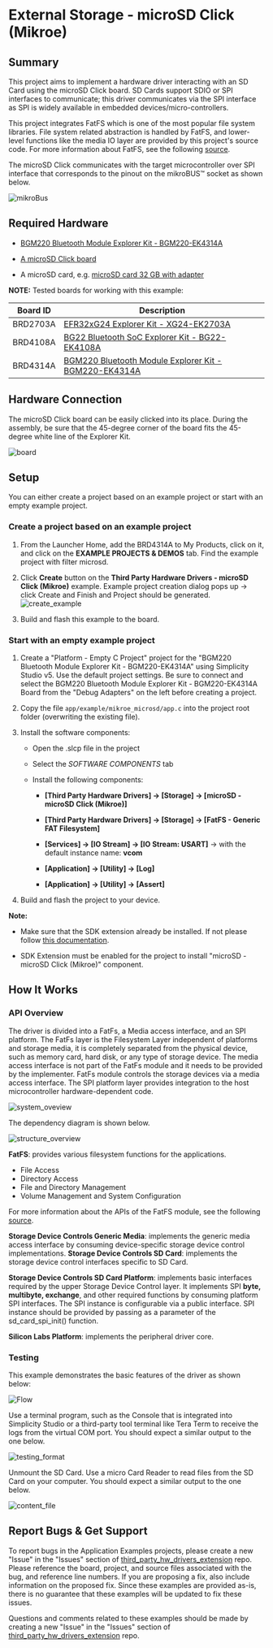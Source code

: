 # External Storage - microSD Click (Mikroe) #

## Summary ##

This project aims to implement a hardware driver interacting with an SD Card using the microSD Click board. SD Cards support SDIO or SPI interfaces to communicate; this driver communicates via the SPI interface as SPI is widely available in embedded devices/micro-controllers.

This project integrates FatFS which is one of the most popular file system libraries. File system related abstraction is handled by FatFS, and lower-level functions like the media IO layer are provided by this project's source code. For more information about FatFS, see the following [source](http://elm-chan.org/fsw/ff/doc/appnote.html).

The microSD Click communicates with the target microcontroller over SPI interface that corresponds to the pinout on the mikroBUS™ socket as shown below.

![mikroBus](image/mikrobus.png)

## Required Hardware ##

- [BGM220 Bluetooth Module Explorer Kit - BGM220-EK4314A](https://www.silabs.com/development-tools/wireless/bluetooth/bgm220-explorer-kit?tab=overview)

- [A microSD Click board](https://www.mikroe.com/microsd-click)

- A microSD card, e.g. [microSD card 32 GB with adapter](https://www.mikroe.com/microsd-32gb)

**NOTE:**
Tested boards for working with this example:

| Board ID | Description  |
| ---------------------- | ------ |
| BRD2703A | [EFR32xG24 Explorer Kit - XG24-EK2703A](https://www.silabs.com/development-tools/wireless/efr32xg24-explorer-kit?tab=overview)    |
| BRD4108A | [BG22 Bluetooth SoC Explorer Kit - BG22-EK4108A](https://www.silabs.com/development-tools/wireless/bluetooth/bg22-explorer-kit?tab=overview)    |
| BRD4314A | [BGM220 Bluetooth Module Explorer Kit - BGM220-EK4314A](https://www.silabs.com/development-tools/wireless/bluetooth/bgm220-explorer-kit?tab=overview)    |

## Hardware Connection ##

The microSD Click board can be easily clicked into its place. During the assembly, be sure that the 45-degree corner of the board fits the 45-degree white line of the Explorer Kit.

![board](image/board.png)

## Setup ##

You can either create a project based on an example project or start with an empty example project.

### Create a project based on an example project ###

1. From the Launcher Home, add the BRD4314A to My Products, click on it, and click on the **EXAMPLE PROJECTS & DEMOS** tab. Find the example project with filter microsd.

2. Click **Create** button on the **Third Party Hardware Drivers - microSD Click (Mikroe)** example. Example project creation dialog pops up -> click Create and Finish and Project should be generated.
![create_example](image/create_example.png)

3. Build and flash this example to the board.

### Start with an empty example project ###

1. Create a "Platform - Empty C Project" project for the "BGM220 Bluetooth Module Explorer Kit - BGM220-EK4314A" using Simplicity Studio v5. Use the default project settings. Be sure to connect and select the BGM220 Bluetooth Module Explorer Kit - BGM220-EK4314A Board from the "Debug Adapters" on the left before creating a project.

2. Copy the file `app/example/mikroe_microsd/app.c` into the project root folder (overwriting the existing file).

3. Install the software components:

   - Open the .slcp file in the project

   - Select the *SOFTWARE COMPONENTS* tab

   - Install the following components:

     - **[Third Party Hardware Drivers] → [Storage] → [microSD - microSD Click (Mikroe)]**
     - **[Third Party Hardware Drivers] → [Storage] → [FatFS - Generic FAT Filesystem]**
     - **[Services] → [IO Stream] → [IO Stream: USART]** → with the default instance name: **vcom**

     - **[Application] → [Utility] → [Log]**
     - **[Application] → [Utility] → [Assert]**

4. Build and flash the project to your device.

**Note:**

- Make sure that the SDK extension already be installed. If not please follow [this documentation](https://github.com/SiliconLabs/third_party_hw_drivers_extension/blob/master/README.md#how-to-add-to-simplicity-studio-ide).

- SDK Extension must be enabled for the project to install "microSD - microSD Click (Mikroe)" component.

## How It Works ##

### API Overview ###

The driver is divided into a FatFs, a Media access interface, and an SPI platform. The FatFs layer is the Filesystem Layer independent of platforms and storage media, it is completely separated from the physical device, such as memory card, hard disk, or any type of storage device. The media access interface is not part of the FatFs module and it needs to be provided by the implementer. FatFs module controls the storage devices via a media access interface. The SPI platform layer provides integration to the host microcontroller hardware-dependent code.

![system_oveview](image/system_overview.png)

The dependency diagram is shown below.

![structure_overview](image/structure_overview.png)

**FatFS**: provides various filesystem functions for the applications.

- File Access
- Directory Access
- File and Directory Management
- Volume Management and System Configuration

For more information about the APIs of the FatFS module, see the following [source](http://elm-chan.org/fsw/ff/00index_e.html).

**Storage Device Controls Generic Media**: implements the generic media access interface by consuming device-specific storage device control implementations.
**Storage Device Controls SD Card**: implements the storage device control interfaces specific to SD Card.

**Storage Device Controls SD Card Platform**: implements basic interfaces required by the upper Storage Device Control layer. It implements SPI **byte, multibyte, exchange**, and other required functions by consuming platform SPI interfaces. The SPI instance is configurable via a public interface. SPI instance should be provided by passing as a parameter of the sd_card_spi_init() function.

**Silicon Labs Platform**: implements the peripheral driver core.

### Testing ###

This example demonstrates the basic features of the driver as shown below:

![Flow](image/workflow.png)

Use a terminal program, such as the Console that is integrated into Simplicity Studio or a third-party tool terminal like Tera Term to receive the logs from the virtual COM port. You should expect a similar output to the one below.

![testing_format](image/testing.png)

Unmount the SD Card. Use a micro Card Reader to read files from the SD Card on your computer. You should expect a similar output to the one below.

![content_file](image/content_file.png)

## Report Bugs & Get Support ##

To report bugs in the Application Examples projects, please create a new "Issue" in the "Issues" section of [third_party_hw_drivers_extension](https://github.com/SiliconLabs/third_party_hw_drivers_extension) repo. Please reference the board, project, and source files associated with the bug, and reference line numbers. If you are proposing a fix, also include information on the proposed fix. Since these examples are provided as-is, there is no guarantee that these examples will be updated to fix these issues.

Questions and comments related to these examples should be made by creating a new "Issue" in the "Issues" section of [third_party_hw_drivers_extension](https://github.com/SiliconLabs/third_party_hw_drivers_extension) repo.
